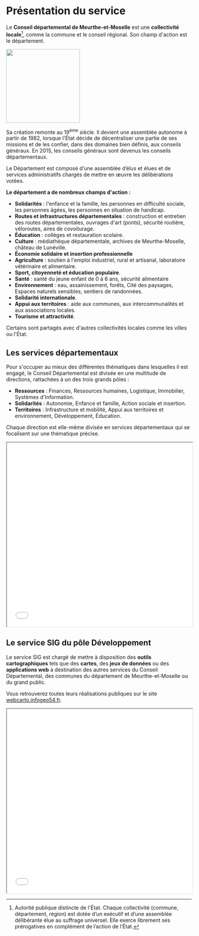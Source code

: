 # Présentation du service

Le **Conseil départemental de Meurthe-et-Moselle** est une **collectivité locale**[^1], comme la commune et le conseil régional. 
Son champ d'action est le département.

<img style="margin: 0 auto;" src="/img/meurthe-et-moselle.png?url" width="200">

Sa création remonte au 19<sup>ème</sup> siècle. Il devient une assemblée autonome à partir de 1982, lorsque l'État décide de décentraliser une partie de ses missions et de les confier, dans des domaines bien définis, aux conseils généraux. En 2015, les conseils généraux sont devenus les conseils départementaux.

Le Département est composé d’une assemblée d’élus et élues et de services administratifs chargés de mettre en œuvre les délibérations votées.

**Le département a de nombreux champs d'action :**
- **Solidarités** : l'enfance et la famille, les personnes en difficulté sociale, les personnes âgées, les personnes en situation de handicap.
- **Routes et infrastructures départementales** : construction et entretien des routes départementales, ouvrages d'art (ponts), sécurité routière, véloroutes, aires de covoiturage.
- **Éducation** : collèges et restauration scolaire.
- **Culture** : médiathèque départementale, archives de Meurthe-Moselle, château de Lunéville.
- **Économie solidaire et insertion professionnelle**
- **Agriculture** : soutien à l'emploi industriel, rural et artisanal, laboratoire vétérinaire et alimentaire.
- **Sport, citoyenneté et éducation populaire**.
- **Santé** : santé du jeune enfant de 0 à 6 ans, sécurité alimentaire
- **Environnement** : eau, assainissement, forêts, Cité des paysages, Espaces naturels sensibles, sentiers de randonnées.
- **Solidarité internationale**.
- **Appui aux territoires** : aide aux communes, aux intercommunalités et aux associations locales.
- **Tourisme et attractivité**.

Certains sont partagés avec d'autres collectivités locales comme les villes ou l'État.

## Les services départementaux

Pour s'occuper au mieux des différentes thématiques dans lesquelles il est engagé, le Conseil Départemental est divisée en une multitude de directions, rattachées à un des trois grands pôles :

- **Ressources** : Finances, Ressources humaines, Logistique, Immobilier, Systèmes d'Information.
- **Solidarités** : Autonomie, Enfance et famille, Action sociale et insertion.
- **Territoires** : Infrastructure et mobilité, Appui aux territoires et environnement, Développement, Éducation.

Chaque direction est elle-même divisée en services départementaux qui se focalisent sur une thématique précise.

<iframe src="/pdf/Org_General.pdf" width="100%" height="500px"></iframe>

## Le service SIG du pôle Développement

Le service SIG est chargé de mettre à disposition des **outils cartographiques** tels que des **cartes**, 
des **jeux de données** ou des **applications web** à destination des autres services du Conseil Départemental, des communes du département de Meurthe-et-Moselle ou du grand public.

Vous retrouverez toutes leurs réalisations publiques sur le site [webcarto.infogeo54.fr](https://webcarto.infogeo54.fr/).

<iframe src="/pdf/Org_Developpement.pdf" width="100%" height="500px"></iframe>

[^1]: Autorité publique distincte de l'État. Chaque collectivité (commune, département, région) est dotée d’un exécutif et d’une assemblée délibérante élue au suffrage universel. Elle exerce librement ses prérogatives en complément de l’action de l’État.